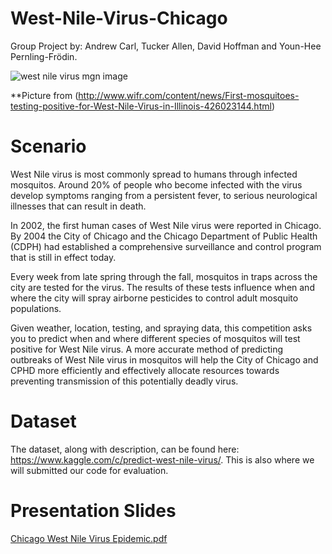 # West-Nile-Virus-Chicago
Group Project by: Andrew Carl, Tucker Allen, David Hoffman and Youn-Hee Pernling-Frödin.

![west nile virus mgn image](https://user-images.githubusercontent.com/35437820/38501969-395608f2-3bdc-11e8-97dc-ab33ee749eab.jpg)

 **Picture from (http://www.wifr.com/content/news/First-mosquitoes-testing-positive-for-West-Nile-Virus-in-Illinois-426023144.html)
 
# Scenario
West Nile virus is most commonly spread to humans through infected mosquitos. Around 20% of people who become infected with the virus develop symptoms ranging from a persistent fever, to serious neurological illnesses that can result in death.

In 2002, the first human cases of West Nile virus were reported in Chicago. By 2004 the City of Chicago and the Chicago Department of Public Health (CDPH) had established a comprehensive surveillance and control program that is still in effect today.

Every week from late spring through the fall, mosquitos in traps across the city are tested for the virus. The results of these tests influence when and where the city will spray airborne pesticides to control adult mosquito populations.

Given weather, location, testing, and spraying data, this competition asks you to predict when and where different species of mosquitos will test positive for West Nile virus. A more accurate method of predicting outbreaks of West Nile virus in mosquitos will help the City of Chicago and CPHD more efficiently and effectively allocate resources towards preventing transmission of this potentially deadly virus. 

# Dataset
The dataset, along with description, can be found here: https://www.kaggle.com/c/predict-west-nile-virus/. This is also where we will submitted our code for evaluation.  

# Presentation Slides

[Chicago West Nile Virus Epidemic.pdf](https://github.com/Andrew-Carl/West-Nile-Virus-Chicago/files/1890140/Chicago.West.Nile.Virus.Epidemic.pdf)

